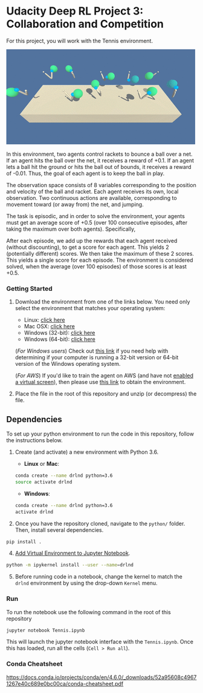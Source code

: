[//]: # (Image References)

[image1]: https://github.com/michaelprichardson/udacity-rl-continuos-control/blob/master/assets/udacity_gif.gif "Trained Agent (Credit Udacity)"

# Udacity Deep RL Project 3: Collaboration and Competition

For this project, you will work with the Tennis environment.

![Trained Agent (Credit Udacity)][image1]

In this environment, two agents control rackets to bounce a ball over a net. If an agent hits the ball over the net, it receives a reward of +0.1. If an agent lets a ball hit the ground or hits the ball out of bounds, it receives a reward of -0.01. Thus, the goal of each agent is to keep the ball in play.

The observation space consists of 8 variables corresponding to the position and velocity of the ball and racket. Each agent receives its own, local observation. Two continuous actions are available, corresponding to movement toward (or away from) the net, and jumping.

The task is episodic, and in order to solve the environment, your agents must get an average score of +0.5 (over 100 consecutive episodes, after taking the maximum over both agents). Specifically,

After each episode, we add up the rewards that each agent received (without discounting), to get a score for each agent. This yields 2 (potentially different) scores. We then take the maximum of these 2 scores.
This yields a single score for each episode.
The environment is considered solved, when the average (over 100 episodes) of those scores is at least +0.5.

### Getting Started

1. Download the environment from one of the links below.  You need only select the environment that matches your operating system:
    - Linux: [click here](https://s3-us-west-1.amazonaws.com/udacity-drlnd/P3/Tennis/Tennis_Linux.zip)
    - Mac OSX: [click here](https://s3-us-west-1.amazonaws.com/udacity-drlnd/P3/Tennis/Tennis.app.zip)
    - Windows (32-bit): [click here](https://s3-us-west-1.amazonaws.com/udacity-drlnd/P3/Tennis/Tennis_Windows_x86.zip)
    - Windows (64-bit): [click here](https://s3-us-west-1.amazonaws.com/udacity-drlnd/P3/Tennis/Tennis_Windows_x86_64.zip)
    
    (_For Windows users_) Check out [this link](https://support.microsoft.com/en-us/help/827218/how-to-determine-whether-a-computer-is-running-a-32-bit-version-or-64) if you need help with determining if your computer is running a 32-bit version or 64-bit version of the Windows operating system.

    (_For AWS_) If you'd like to train the agent on AWS (and have not [enabled a virtual screen](https://github.com/Unity-Technologies/ml-agents/blob/master/docs/Training-on-Amazon-Web-Service.md)), then please use [this link](https://s3-us-west-1.amazonaws.com/udacity-drlnd/P3/Tennis/Tennis_Linux_NoVis.zip) to obtain the environment.

2. Place the file in the root of this repository and unzip (or decompress) the file.

## Dependencies

To set up your python environment to run the code in this repository, follow the instructions below.

1. Create (and activate) a new environment with Python 3.6.

	- __Linux__ or __Mac__: 
	```bash
	conda create --name drlnd python=3.6
	source activate drlnd
	```
	- __Windows__: 
	```bash
	conda create --name drlnd python=3.6 
	activate drlnd
	```

3. Once you have the repository cloned, navigate to the `python/` folder.  Then, install several dependencies.

```bash
pip install .
```

4. [Add Virtual Environment to Jupyter Notebook](https://janakiev.com/blog/jupyter-virtual-envs/).

```bash
python -m ipykernel install --user --name=drlnd
```

5. Before running code in a notebook, change the kernel to match the `drlnd` environment by using the drop-down `Kernel` menu. 

### Run

To run the notebook use the following command in the root of this repository

```bash
jupyter notebook Tennis.ipynb
```

This will launch the jupyter notebook interface with the `Tennis.ipynb`. Once this has loaded, run all the cells (`Cell > Run all`).

### Conda Cheatsheet

https://docs.conda.io/projects/conda/en/4.6.0/_downloads/52a95608c49671267e40c689e0bc00ca/conda-cheatsheet.pdf